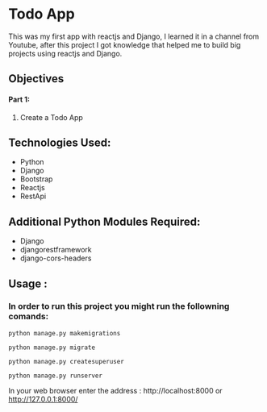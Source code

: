 # Todo App

This was my first app with reactjs and Django, I learned it in a channel from Youtube, after this 
project I got knowledge that helped me to build big projects using reactjs and Django.

## Objectives

<h4>Part 1:</h4>
<ol>
    <li>Create a Todo App</li>
</ol>

<h2>Technologies Used:</h2>
<ul>
    <li>Python</li>
    <li>Django</li>
    <li>Bootstrap</li>
    <li>Reactjs</li>
    <li>RestApi</li>
</ul>

<h2>Additional Python Modules Required:</h2>
<ul>
    <li>Django</li>
    <li>djangorestframework</li>
    <li>django-cors-headers</li>
</ul>  

<h2>Usage :</h2>
    <h3>In order to run this project you might run the followning comands:</h3>

    python manage.py makemigrations

    python manage.py migrate

    python manage.py createsuperuser

    python manage.py runserver
    
   In your web browser enter the address : http://localhost:8000 or http://127.0.0.1:8000/
